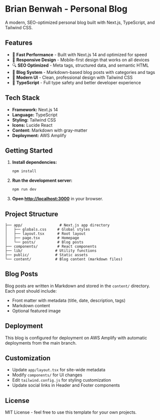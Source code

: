 # Brian Benwah - Personal Blog

A modern, SEO-optimized personal blog built with Next.js, TypeScript, and Tailwind CSS.

## Features

- 🚀 **Fast Performance** - Built with Next.js 14 and optimized for speed
- 📱 **Responsive Design** - Mobile-first design that works on all devices
- 🔍 **SEO Optimized** - Meta tags, structured data, and semantic HTML
- 📝 **Blog System** - Markdown-based blog posts with categories and tags
- 🎨 **Modern UI** - Clean, professional design with Tailwind CSS
- 🔧 **TypeScript** - Full type safety and better developer experience

## Tech Stack

- **Framework:** Next.js 14
- **Language:** TypeScript
- **Styling:** Tailwind CSS
- **Icons:** Lucide React
- **Content:** Markdown with gray-matter
- **Deployment:** AWS Amplify

## Getting Started

1. **Install dependencies:**
   ```bash
   npm install
   ```

2. **Run the development server:**
   ```bash
   npm run dev
   ```

3. **Open [http://localhost:3000](http://localhost:3000)** in your browser.

## Project Structure

```
├── app/                 # Next.js app directory
│   ├── globals.css     # Global styles
│   ├── layout.tsx      # Root layout
│   ├── page.tsx        # Homepage
│   └── posts/          # Blog posts
├── components/         # React components
├── lib/               # Utility functions
├── public/            # Static assets
└── content/           # Blog content (markdown files)
```

## Blog Posts

Blog posts are written in Markdown and stored in the `content/` directory. Each post should include:

- Front matter with metadata (title, date, description, tags)
- Markdown content
- Optional featured image

## Deployment

This blog is configured for deployment on AWS Amplify with automatic deployments from the main branch.

## Customization

- Update `app/layout.tsx` for site-wide metadata
- Modify `components/` for UI changes
- Edit `tailwind.config.js` for styling customization
- Update social links in Header and Footer components

## License

MIT License - feel free to use this template for your own projects. 